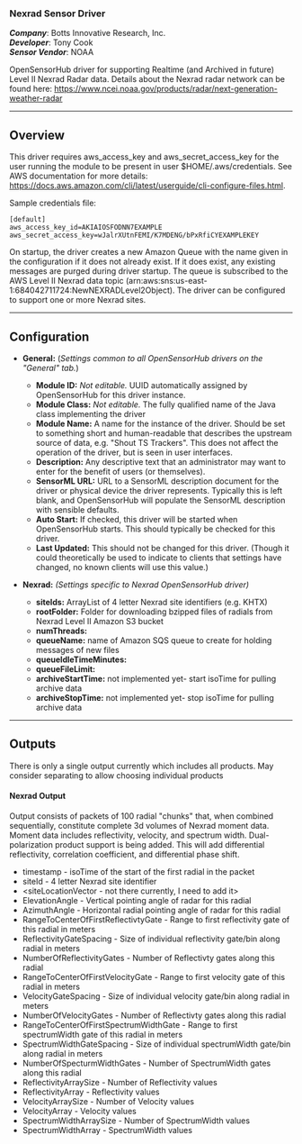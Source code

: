 ### Nexrad Sensor Driver

**_Company_**: Botts Innovative Research, Inc.  
**_Developer_**: Tony Cook  
**_Sensor Vendor_**: NOAA  

OpenSensorHub driver for supporting Realtime (and Archived in future) Level II Nexrad Radar data.  Details about the Nexrad radar network can be found here: https://www.ncei.noaa.gov/products/radar/next-generation-weather-radar  

-----------------

## Overview

This driver requires aws_access_key and aws_secret_access_key for the user running the module to be present in user $HOME/.aws/credentials. See AWS documentation for more details: https://docs.aws.amazon.com/cli/latest/userguide/cli-configure-files.html.

Sample credentials file:
```
[default]
aws_access_key_id=AKIAIOSFODNN7EXAMPLE
aws_secret_access_key=wJalrXUtnFEMI/K7MDENG/bPxRfiCYEXAMPLEKEY
```

On startup, the driver creates a new Amazon Queue with the name given in the configuration if it does not already exist. If it does exist, any existing messages are purged during driver startup. 
The queue is subscribed to the AWS Level II Nexrad data topic (arn:aws:sns:us-east-1:684042711724:NewNEXRADLevel2Object).
The driver can be configured to support one or more Nexrad sites.  

-----------------

## Configuration

- **General:** (*Settings common to all OpenSensorHub drivers on the "General" tab.*)
    - **Module ID:** *Not editable.* UUID automatically assigned by OpenSensorHub for this driver instance.
    - **Module Class:** *Not editable.* The fully qualified name of the Java class implementing the driver
    - **Module Name:** A name for the instance of the driver. Should be set to something short and human-readable that describes the upstream source of data, e.g. "Shout TS Trackers". This does not affect the operation of the driver, but is seen in user interfaces.
    - **Description:** Any descriptive text that an administrator may want to enter for the benefit of users (or themselves).
    - **SensorML URL:** URL to a SensorML description document for the driver or physical device the driver represents. Typically this is left blank, and OpenSensorHub will populate the SensorML description with sensible defaults.
    - **Auto Start:** If checked, this driver will be started when OpenSensorHub starts. This should typically be checked for this driver.
    - **Last Updated:** This should not be changed for this driver. (Though it could theoretically be used to indicate to clients that settings have changed, no known clients will use this value.)

- **Nexrad:** *(Settings specific to Nexrad OpenSensorHub driver)*
    - **siteIds:** ArrayList of 4 letter Nexrad site identifiers (e.g. KHTX)
    - **rootFolder:**  Folder for downloading bzipped files of radials from Nexrad Level II Amazon S3 bucket
    - **numThreads:**  
    - **queueName:**  name of Amazon SQS queue to create for holding messages of new files
    - **queueIdleTimeMinutes:**  
    - **queueFileLimit:**  
    - **archiveStartTime:** not implemented yet- start isoTime for pulling archive data  
    - **archiveStopTime:**  not implemented yet- stop isoTime for pulling archive data

---

## Outputs 
There is only a single output currently which includes all products. May consider separating to allow choosing individual products 

#### Nexrad Output
Output consists of packets of 100 radial "chunks" that, when combined sequentially, constitute complete 3d volumes of Nexrad moment data. Moment data includes reflectivity, velocity, and spectrum width. Dual-polarization product support is being added. This will add differential reflectivity, correlation coefficient, and differential phase shift.

* timestamp  - isoTime of the start of the first radial in the packet
* siteId - 4 letter Nexrad site identifier
* <siteLocationVector - not there currently, I need to add it>
* ElevationAngle - Vertical pointing angle of radar for this radial
* AzimuthAngle - Horizontal radial pointing angle of radar for this radial
* RangeToCenterOfFirstReflectivtyGate - Range to first reflectivity gate of this radial in meters
* ReflectivityGateSpacing - Size of individual reflectivity gate/bin along radial in meters
* NumberOfReflectivityGates - Number of Reflectivty gates along this radial 
* RangeToCenterOfFirstVelocityGate - Range to first velocity gate of this radial in meters
* VelocityGateSpacing - Size of individual velocity gate/bin along radial in meters
* NumberOfVelocityGates - Number of Reflectivty gates along this radial 
* RangeToCenterOfFirstSpectrumWidthGate - Range to first spectrumWidth gate of this radial in meters
* SpectrumWidthGateSpacing - Size of individual spectrumWidth gate/bin along radial in meters
* NumberOfSpecturmWidthGates - Number of SpectrumWidth gates along this radial
* ReflectivityArraySize - Number of Reflectivity values  
* ReflectivityArray - Reflectivity values 
* VelocityArraySize - Number of Velocity values  
* VelocityArray - Velocity values 
* SpectrumWidthArraySize - Number of SpectrumWidth values  
* SpectrumWidthArray - SpectrumWidth values 




